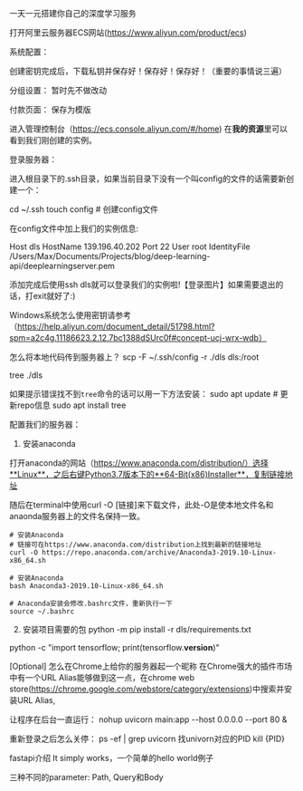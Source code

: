 一天一元搭建你自己的深度学习服务

打开阿里云服务器ECS网站(https://www.aliyun.com/product/ecs)


系统配置：

创建密钥完成后，下载私钥并保存好！保存好！保存好！（重要的事情说三遍）


分组设置：
暂时先不做改动


付款页面：
保存为模版





进入管理控制台（https://ecs.console.aliyun.com/#/home) 在**我的资源**里可以看到我们刚创建的实例。





登录服务器：


进入根目录下的.ssh目录，如果当前目录下没有一个叫config的文件的话需要新创建一个：

cd ~/.ssh
touch config   # 创建config文件

在config文件中加上我们的实例信息:

Host dls
HostName 139.196.40.202
Port 22
User root
IdentityFile /Users/Max/Documents/Projects/blog/deep-learning-api/deeplearningserver.pem


添加完成后使用ssh dls就可以登录我们的实例啦!【登录图片】如果需要退出的话，打exit就好了:)


Windows系统怎么使用密钥请参考（https://help.aliyun.com/document_detail/51798.html?spm=a2c4g.11186623.2.12.7bc1388dSUrc0f#concept-ucj-wrx-wdb）


怎么将本地代码传到服务器上？
scp -F ~/.ssh/config -r ./dls dls:/root



tree ./dls

如果提示错误找不到`tree`命令的话可以用一下方法安装：
sudo apt update   # 更新repo信息
sudo apt install tree




配置我们的服务器：


1. 安装anaconda

打开anaconda的网站（https://www.anaconda.com/distribution/）选择**Linux**，之后右键Python3.7版本下的**64-Bit(x86)Installer**，复制链接地址

随后在terminal中使用curl -O [链接]来下载文件，此处-O是使本地文件名和anaonda服务器上的文件名保持一致。



```
# 安装Anaconda
# 链接可在https://www.anaconda.com/distribution上找到最新的链接地址
curl -O https://repo.anaconda.com/archive/Anaconda3-2019.10-Linux-x86_64.sh

# 安装Anaconda
bash Anaconda3-2019.10-Linux-x86_64.sh

# Anaconda安装会修改.bashrc文件，重新执行一下
source ~/.bashrc
```


2. 安装项目需要的包
python -m pip install -r dls/requirements.txt

python -c "import tensorflow; print(tensorflow.__version__)"




[Optional] 怎么在Chrome上给你的服务器起一个昵称
在Chrome强大的插件市场中有一个URL Alias能够做到这一点，在chrome web store(https://chrome.google.com/webstore/category/extensions)中搜索并安装URL Alias, 











让程序在后台一直运行：
nohup uvicorn main:app --host 0.0.0.0 --port 80 &

重新登录之后怎么关停：
ps -ef | grep uvicorn 找univorn对应的PID
kill {PID}










fastapi介绍
It simply works，一个简单的hello world例子


三种不同的parameter: Path, Query和Body






